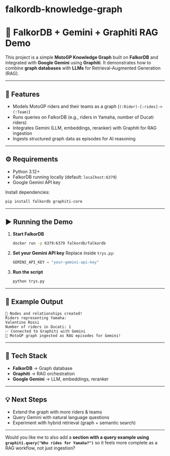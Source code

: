 # falkordb-knowledge-graph
# 🚀 FalkorDB + Gemini + Graphiti RAG Demo

This project is a simple **MotoGP Knowledge Graph** built on **FalkorDB** and integrated with **Google Gemini** using **Graphiti**.
It demonstrates how to combine **graph databases** with **LLMs** for Retrieval-Augmented Generation (RAG).

---

## 📌 Features

* Models MotoGP riders and their teams as a graph (`(:Rider)-[:rides]->(:Team)`)
* Runs queries on FalkorDB (e.g., riders in Yamaha, number of Ducati riders)
* Integrates Gemini (LLM, embeddings, reranker) with Graphiti for RAG ingestion
* Ingests structured graph data as episodes for AI reasoning

---

## ⚙️ Requirements

* Python 3.12+
* FalkorDB running locally (default: `localhost:6379`)
* Google Gemini API key

Install dependencies:

```bash
pip install falkordb graphiti-core
```

---

## ▶️ Running the Demo

1. **Start FalkorDB**

   ```bash
   docker run -p 6379:6379 falkordb/falkordb
   ```

2. **Set your Gemini API key**
   Replace inside `trys.py`:

   ```python
   GEMINI_API_KEY = "your-gemini-api-key"
   ```

3. **Run the script**

   ```bash
   python trys.py
   ```

---

## 📖 Example Output

```
🎉 Nodes and relationships created!
Riders representing Yamaha:
Valentino Rossi
Number of riders in Ducati: 1
✅ Connected to Graphiti with Gemini
🎯 MotoGP graph ingested as RAG episodes for Gemini!
```

---

## 🧩 Tech Stack

* **FalkorDB** → Graph database
* **Graphiti** → RAG orchestration
* **Google Gemini** → LLM, embeddings, reranker

---

## 💡 Next Steps

* Extend the graph with more riders & teams
* Query Gemini with natural language questions
* Experiment with hybrid retrieval (graph + semantic search)

---

Would you like me to also add a **section with a query example using `graphiti.query("Who rides for Yamaha?")`** so it feels more complete as a RAG workflow, not just ingestion?

